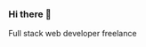 ### Hi there 👋


Full stack web developer freelance

<!--
**EmmaPavelak/EmmaPavelak** is a ✨ _special_ ✨ repository because its `README.md` (this file) appears on your GitHub profile.

Here are some ideas to get you started:

- 🔭 I’m currently working on ...
- 🌱 I’m currently learning ...
- 👯 I’m looking to collaborate on ...
- 🤔 I’m looking for help with ...
- 💬 Ask me about ...
- 📫 How to reach me: ...
- 😄 Pronouns: ...
- ⚡ Fun fact: ...
-->

<!-- ## 📈 Some stats about me  -->
<!-- Most used langages -->
<!-- <a href="https://github-readme-stats.vercel.app/api/top-langs/?username=EmmaPavelak">
  <img align="center" src="https://github-readme-stats.vercel.app/api/top-langs/?username=EmmaPavelak&theme=github_dark&langs_count=8&hide=css,scss,html&layout=compact%22%3E">
</a>
<br /> -->

<!-- Github stats -->
<!-- 
<a href="https://github-readme-stats.vercel.app/api?username=EmmaPavelak">
  <img align="center" src="https://github-readme-stats.vercel.app/api?username=EmmaPavelak&theme=tokyonight&include_all_commits=true&show_icons=true&hide=contribs,stars&border_color=2e4058%22%3E">
</a>
<br />
 -->



